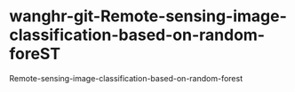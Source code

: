 # wanghr-git-Remote-sensing-image-classification-based-on-random-foreST
Remote-sensing-image-classification-based-on-random-forest
